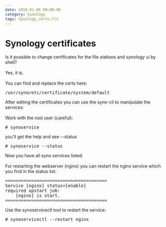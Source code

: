 ```yaml
--- 
date: 2018-01-06 00:00:00
category: Synology
tags: Synology,certs,tls
---
```

# Synology certificates

Is it possible to change certificates for the file stations and synology ui by shell?<br><br>
Yes, it is.<br><br>
You can find and replace the certs here:
<pre>/usr/syno/etc/certificate/system/default</pre>
After editing the certificates you can use the syno-cli to manipulate the services:<br><br>
Work with the root user (careful):
<pre># synoservice </pre>
you'll get the help and see --status
<pre># synoservice --status</pre>
Now you have all syno services listed.<br><br>
For restarting the webserver (nginx) you can restart the nginx service which you find in the status list:
<pre>=======================================
Service [nginx] status=[enable]
required upstart job:
    [nginx] is start.
=======================================</pre>
Use the synoservicectl tool to restart the service:
<pre># synoservicectl --restart nginx</pre>
